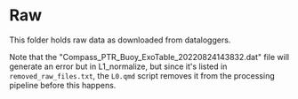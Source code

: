 # Raw

This folder holds raw data as downloaded from dataloggers.

Note that the "Compass_PTR_Buoy_ExoTable_20220824143832.dat" file will
generate an error but in L1_normalize, but since it's listed in
`removed_raw_files.txt`, the `L0.qmd` script removes it from the
processing pipeline before this happens.
